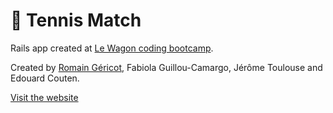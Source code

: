 # 🎾 Tennis Match

Rails app created at [Le Wagon coding bootcamp](https://www.lewagon.com).

Created by [Romain Géricot](https://www.romaingericot.fr), Fabiola Guillou-Camargo, Jérôme Toulouse and Edouard Couten.

[Visit the website](https://tennismatch411.herokuapp.com)
